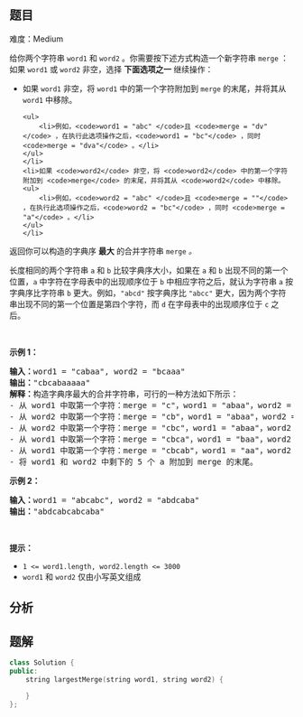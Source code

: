 
## 题目
难度：Medium
<p>给你两个字符串 <code>word1</code> 和 <code>word2</code> 。你需要按下述方式构造一个新字符串 <code>merge</code> ：如果 <code>word1</code> 或 <code>word2</code> 非空，选择 <strong>下面选项之一</strong> 继续操作：</p>

<ul>
	<li>如果 <code>word1</code> 非空，将 <code>word1</code> 中的第一个字符附加到 <code>merge</code> 的末尾，并将其从 <code>word1</code> 中移除。

	<ul>
		<li>例如，<code>word1 = "abc" </code>且 <code>merge = "dv"</code> ，在执行此选项操作之后，<code>word1 = "bc"</code> ，同时 <code>merge = "dva"</code> 。</li>
	</ul>
	</li>
	<li>如果 <code>word2</code> 非空，将 <code>word2</code> 中的第一个字符附加到 <code>merge</code> 的末尾，并将其从 <code>word2</code> 中移除。
	<ul>
		<li>例如，<code>word2 = "abc" </code>且 <code>merge = ""</code> ，在执行此选项操作之后，<code>word2 = "bc"</code> ，同时 <code>merge = "a"</code> 。</li>
	</ul>
	</li>
</ul>

<p>返回你可以构造的字典序 <strong>最大</strong> 的合并字符串<em> </em><code>merge</code><em> 。</em></p>

<p>长度相同的两个字符串 <code>a</code> 和 <code>b</code> 比较字典序大小，如果在 <code>a</code> 和 <code>b</code> 出现不同的第一个位置，<code>a</code> 中字符在字母表中的出现顺序位于 <code>b</code> 中相应字符之后，就认为字符串 <code>a</code> 按字典序比字符串 <code>b</code> 更大。例如，<code>"abcd"</code> 按字典序比 <code>"abcc"</code> 更大，因为两个字符串出现不同的第一个位置是第四个字符，而 <code>d</code> 在字母表中的出现顺序位于 <code>c</code> 之后。</p>

<p> </p>

<p><strong>示例 1：</strong></p>

<pre>
<strong>输入：</strong>word1 = "cabaa", word2 = "bcaaa"
<strong>输出：</strong>"cbcabaaaaa"
<strong>解释：</strong>构造字典序最大的合并字符串，可行的一种方法如下所示：
- 从 word1 中取第一个字符：merge = "c"，word1 = "abaa"，word2 = "bcaaa"
- 从 word2 中取第一个字符：merge = "cb"，word1 = "abaa"，word2 = "caaa"
- 从 word2 中取第一个字符：merge = "cbc"，word1 = "abaa"，word2 = "aaa"
- 从 word1 中取第一个字符：merge = "cbca"，word1 = "baa"，word2 = "aaa"
- 从 word1 中取第一个字符：merge = "cbcab"，word1 = "aa"，word2 = "aaa"
- 将 word1 和 word2 中剩下的 5 个 a 附加到 merge 的末尾。
</pre>

<p><strong>示例 2：</strong></p>

<pre>
<strong>输入：</strong>word1 = "abcabc", word2 = "abdcaba"
<strong>输出：</strong>"abdcabcabcaba"
</pre>

<p> </p>

<p><strong>提示：</strong></p>

<ul>
	<li><code>1 <= word1.length, word2.length <= 3000</code></li>
	<li><code>word1</code> 和 <code>word2</code> 仅由小写英文组成</li>
</ul>

## 分析

## 题解
```cpp
class Solution {
public:
    string largestMerge(string word1, string word2) {

    }
};
```